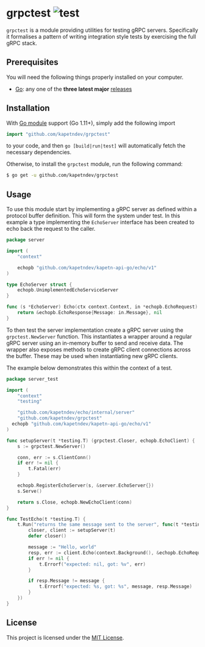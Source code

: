 # grpctest ![test](https://github.com/kapetndev/grpctest/workflows/test/badge.svg?event=push)

`grpctest` is a module providing utilities for testing gRPC servers.
Specifically it formalises a pattern of writing integration style tests by
exercising the full gRPC stack.

## Prerequisites

You will need the following things properly installed on your computer.

- [Go](https://golang.org/): any one of the **three latest major**
  [releases](https://golang.org/doc/devel/release.html)

## Installation

With [Go module](https://github.com/golang/go/wiki/Modules) support (Go 1.11+),
simply add the following import

```go
import "github.com/kapetndev/grpctest"
```

to your code, and then `go [build|run|test]` will automatically fetch the
necessary dependencies.

Otherwise, to install the `grpctest` module, run the following command:

```bash
$ go get -u github.com/kapetndev/grpctest
```

## Usage

To use this module start by implementing a gRPC server as defined within
a protocol buffer definition. This will form the system under test. In this
example a type implementing the `EchoServer` interface has been created to echo
back the request to the caller.

```go
package server

import (
	"context"

	echopb "github.com/kapetndev/kapetn-api-go/echo/v1"
)

type EchoServer struct {
	echopb.UnimplementedEchoServiceServer
}

func (s *EchoServer) Echo(ctx context.Context, in *echopb.EchoRequest) (*echopb.EchoResponse, error) {
	return &echopb.EchoResponse{Message: in.Message}, nil
}
```

To then test the server implementation create a gRPC server using the
`grpctest.NewServer` function. This instantiates a wrapper around a regular
gRPC server using an in-memory buffer to send and receive data. The wrapper
also exposes methods to create gRPC client connections across the buffer. These
may be used when instantiating new gRPC clients.

The example below demonstrates this within the context of a test.

```go
package server_test

import (
	"context"
	"testing"

	"github.com/kapetndev/echo/internal/server"
	"github.com/kapetndev/grpctest"
  echopb "github.com/kapetndev/kapetn-api-go/echo/v1"
)

func setupServer(t *testing.T) (grpctest.Closer, echopb.EchoClient) {
	s := grpctest.NewServer()

	conn, err := s.ClientConn()
	if err != nil {
		t.Fatal(err)
	}

	echopb.RegisterEchoServer(s, &server.EchoServer{})
	s.Serve()

	return s.Close, echopb.NewEchoClient(conn)
}

func TestEcho(t *testing.T) {
	t.Run("returns the same message sent to the server", func(t *testing.T) {
		closer, client := setupServer(t)
		defer closer()

		message := "Hello, world"
		resp, err := client.Echo(context.Background(), &echopb.EchoRequest{Message: message})
		if err != nil {
			t.Errorf("expected: nil, got: %v", err)
		}

		if resp.Message != message {
			t.Errorf("expected: %s, got: %s", message, resp.Message)
		}
	})
}
```

## License

This project is licensed under the [MIT License](LICENSE.md).
